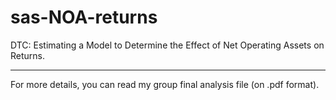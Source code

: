 # sas-NOA-returns
DTC: Estimating a Model to Determine the Effect of Net Operating Assets on Returns.

---
For more details, you can read my group final analysis file (on .pdf format).
